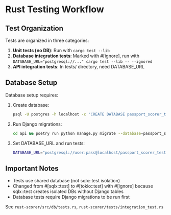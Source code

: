 # Rust Testing Workflow

## Test Organization

Tests are organized in three categories:

1. **Unit tests (no DB)**: Run with `cargo test --lib`
2. **Database integration tests**: Marked with #[ignore], run with `DATABASE_URL="postgresql://..." cargo test --lib -- --ignored`
3. **API integration tests**: In tests/ directory, need DATABASE_URL

## Database Setup

Database setup requires:

1. Create database:
   ```bash
   psql -U postgres -h localhost -c "CREATE DATABASE passport_scorer_test;"
   ```

2. Run Django migrations:
   ```bash
   cd api && poetry run python manage.py migrate --database=passport_scorer_test
   ```

3. Set DATABASE_URL and run tests:
   ```bash
   DATABASE_URL="postgresql://user:pass@localhost/passport_scorer_test" cargo test --lib -- --ignored
   ```

## Important Notes

- Tests use shared database (not sqlx::test isolation)
- Changed from #[sqlx::test] to #[tokio::test] with #[ignore] because sqlx::test creates isolated DBs without Django tables
- Database tests require Django migrations to be run first

See `rust-scorer/src/db/tests.rs`, `rust-scorer/tests/integration_test.rs`